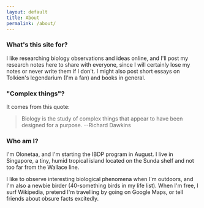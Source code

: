 ```yaml
---
layout: default
title: About
permalink: /about/
---
```


### What's this site for?

I like researching biology observations and ideas online, and I'll post my research notes here to share with everyone, since I will certainly lose my notes or never write them if I don't. I might also post short essays on Tolkien's legendarium (I'm a fan) and books in general. 

### "Complex things"? 

It comes from this quote:

>Biology is the study of complex things that appear to have been designed for a purpose. --Richard Dawkins

### Who am I?

I'm Olonetaa, and I'm starting the IBDP program in August. I live in Singapore, a tiny, humid tropical island located on the Sunda shelf and not too far from the Wallace line. 

I like to observe interesting biological phenomena when I'm outdoors, and I'm also a newbie birder (40-something birds in my life list). When I'm free, I surf Wikipedia, pretend I'm travelling by going on Google Maps, or tell friends about obsure facts excitedly.